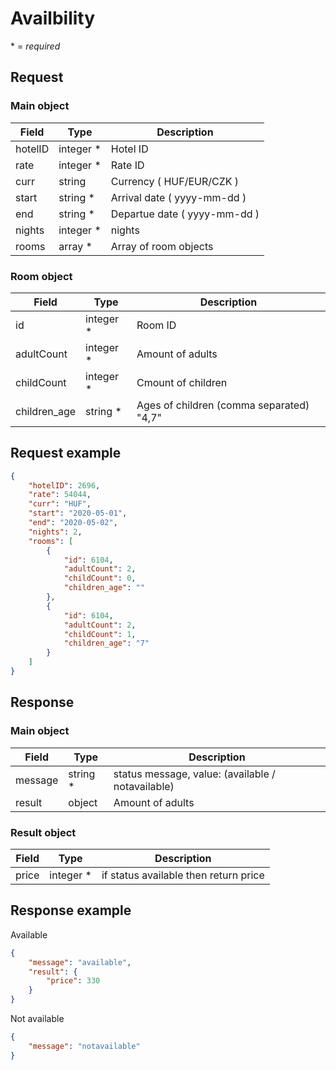 # Availbility

\* = *required*

## Request
### Main object
Field | Type | Description
---------|----------|---------
 hotelID | integer *| Hotel ID
 rate | integer *| Rate ID
 curr | string | Currency ( HUF/EUR/CZK )
 start | string *| Arrival date ( yyyy-mm-dd )
 end | string *| Departue date ( yyyy-mm-dd )
 nights | integer *| nights
 rooms | array *| Array of room objects

### Room object

Field | Type | Description
---------|----------|---------
 id | integer *| Room ID
 adultCount | integer *| Amount of adults
 childCount | integer *| Cmount of children
 children_age | string *| Ages of children (comma separated) "4,7"

## Request example


```json
{
    "hotelID": 2696,
    "rate": 54044,
    "curr": "HUF",
    "start": "2020-05-01",
    "end": "2020-05-02",
    "nights": 2,
    "rooms": [
        {
            "id": 6104,
            "adultCount": 2,
            "childCount": 0,
            "children_age": ""
        },
        {
            "id": 6104,
            "adultCount": 2,
            "childCount": 1,
            "children_age": "7"
        }
    ]
}

```
## Response
### Main object

Field | Type | Description
---------|----------|---------
 message | string *| status message, value: (available / notavailable)
 result | object | Amount of adults

### Result object

Field | Type | Description
---------|----------|---------
 price | integer *| if status available then return price
 
 ## Response example

Available
```json
{
    "message": "available",
    "result": {
        "price": 330
    }
}

```
Not available
```json
{
    "message": "notavailable"  
}

```
